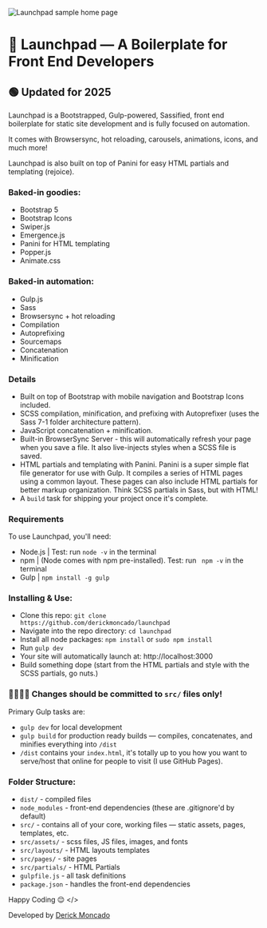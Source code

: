 ![Launchpad sample home page](https://github.com/dmoncado/launchpad/blob/main/src/assets/images/launchpad-home.jpg)

# 🚀 Launchpad — A Boilerplate for Front End Developers
## 🟢 Updated for 2025

Launchpad is a Bootstrapped, Gulp-powered, Sassified, front end boilerplate for static site development and is fully focused on automation. 

It comes with Browsersync, hot reloading, carousels, animations, icons, and much more!

Launchpad is also built on top of Panini for easy HTML partials and templating (rejoice). 

### Baked-in goodies:
- Bootstrap 5
- Bootstrap Icons
- Swiper.js
- Emergence.js
- Panini for HTML templating
- Popper.js
- Animate.css

### Baked-in automation:
- Gulp.js
- Sass
- Browsersync + hot reloading
- Compilation
- Autoprefixing
- Sourcemaps
- Concatenation
- Minification

### Details

- Built on top of Bootstrap with mobile navigation and Bootstrap Icons included.
- SCSS compilation, minification, and prefixing with Autoprefixer (uses the Sass 7-1 folder architecture pattern).
- JavaScript concatenation + minification.
- Built-in BrowserSync Server - this will automatically refresh your page when you save a file. It also live-injects styles when a SCSS file is saved.
- HTML partials and templating with Panini. Panini is a super simple flat file generator for use with Gulp. It compiles a series of HTML pages using a common layout. These pages can also include HTML partials for better markup organization. Think SCSS partials in Sass, but with HTML!
- A `build` task for shipping your project once it's complete.

### Requirements

To use Launchpad, you'll need:

- Node.js | Test: run `node -v` in the terminal
- npm | (Node comes with npm pre-installed). Test: run ` npm -v` in the terminal
- Gulp | `npm install -g gulp`

### Installing & Use:

- Clone this repo: `git clone https://github.com/derickmoncado/launchpad`
- Navigate into the repo directory: `cd launchpad`
- Install all node packages: `npm install` or `sudo npm install`
- Run `gulp dev`
- Your site will automatically launch at: http://localhost:3000
- Build something dope (start from the HTML partials and style with the SCSS partials, go nuts.)
### 🚨🚨🚨🚨 Changes should be committed to `src/` files only!

Primary Gulp tasks are:

- `gulp dev` for local development
- `gulp build` for production ready builds — compiles, concatenates, and minifies everything into `/dist`
- `/dist` contains your `index.html`, it's totally up to you how you want to serve/host that online for people to visit (I use GitHub Pages).

### Folder Structure:

- `dist/` - compiled files
- `node_modules` - front-end dependencies (these are .gitignore'd by default)
- `src/` - contains all of your core, working files — static assets, pages, templates, etc.
- `src/assets/` - scss files, JS files, images, and fonts
- `src/layouts/` - HTML layouts templates
- `src/pages/` - site pages
- `src/partials/` - HTML Partials
- `gulpfile.js` - all task definitions
- `package.json` - handles the front-end dependencies

Happy Coding 😌 </>

Developed by [Derick Moncado](https://github.com/derickmoncado)